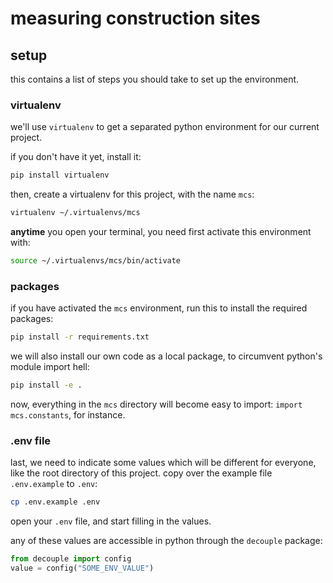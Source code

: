 # measuring construction sites

## setup

this contains a list of steps you should take to set up the environment.

### virtualenv

we'll use `virtualenv` to get a separated python environment for our current project.

if you don't have it yet, install it:

```sh
pip install virtualenv
```

then, create a virtualenv for this project, with the name `mcs`:

```sh
virtualenv ~/.virtualenvs/mcs
```

**anytime** you open your terminal, you need first activate this environment with:

```sh
source ~/.virtualenvs/mcs/bin/activate
```

### packages

if you have activated the `mcs` environment, run this to install the required packages:

```sh
pip install -r requirements.txt
```

we will also install our own code as a local package, to circumvent python's
module import hell:

```sh
pip install -e .
```

now, everything in the `mcs` directory will become easy to import: `import mcs.constants`, for instance.

### .env file

last, we need to indicate some values which will be different for everyone,
like the root directory of this project. copy over the example file
`.env.example` to `.env`:

```sh
cp .env.example .env
```

open your `.env` file, and start filling in the values.

any of these values are accessible in python through the `decouple` package:

```python
from decouple import config
value = config("SOME_ENV_VALUE")
```
